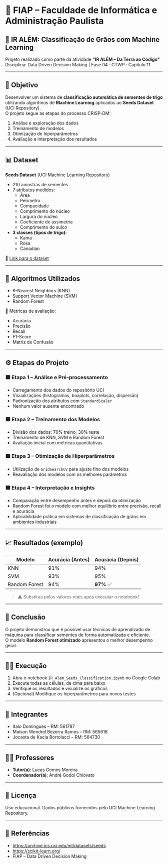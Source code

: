 # 📘 FIAP – Faculdade de Informática e Administração Paulista

## 🌾 IR ALÉM: Classificação de Grãos com Machine Learning

Projeto realizado como parte da atividade **"IR ALÉM – Da Terra ao Código"**  
Disciplina: Data Driven Decision Making | Fase 04 · CTWP · Capítulo 11

---

## 🎯 Objetivo

Desenvolver um sistema de **classificação automática de sementes de trigo** utilizando algoritmos de **Machine Learning** aplicados ao **Seeds Dataset** (UCI Repository).  
O projeto segue as etapas do processo CRISP-DM:

1. Análise e exploração dos dados  
2. Treinamento de modelos  
3. Otimização de hiperparâmetros  
4. Avaliação e interpretação dos resultados

---

## 📊 Dataset

**Seeds Dataset** (UCI Machine Learning Repository)  
- 210 amostras de sementes  
- 7 atributos medidos:
  - Área
  - Perímetro
  - Compacidade
  - Comprimento do núcleo
  - Largura do núcleo
  - Coeficiente de assimetria
  - Comprimento do sulco  
- **3 classes (tipos de trigo):**
  - Kama
  - Rosa
  - Canadian

🔗 [Link para o dataset](https://archive.ics.uci.edu/ml/datasets/seeds)

---

## 🧪 Algoritmos Utilizados

- K-Nearest Neighbors (KNN)
- Support Vector Machine (SVM)
- Random Forest

📐 Métricas de avaliação:
- Acurácia
- Precisão
- Recall
- F1-Score
- Matriz de Confusão

---

## ⚙️ Etapas do Projeto

### 🟩 Etapa 1 – Análise e Pré-processamento
- Carregamento dos dados do repositório UCI
- Visualizações (histogramas, boxplots, correlação, dispersão)
- Padronização dos atributos com `StandardScaler`
- Nenhum valor ausente encontrado

### 🟩 Etapa 2 – Treinamento dos Modelos
- Divisão dos dados: 70% treino, 30% teste
- Treinamento de KNN, SVM e Random Forest
- Avaliação inicial com métricas quantitativas

### 🟩 Etapa 3 – Otimização de Hiperparâmetros
- Utilização de `GridSearchCV` para ajuste fino dos modelos
- Reavaliação dos modelos com os melhores parâmetros

### 🟩 Etapa 4 – Interpretação e Insights
- Comparação entre desempenho antes e depois da otimização
- Random Forest foi o modelo com melhor equilíbrio entre precisão, recall e acurácia
- Aplicabilidade prática em sistemas de classificação de grãos em ambientes industriais

---

## 📈 Resultados (exemplo)

| Modelo         | Acurácia (Antes) | Acurácia (Depois) |
|----------------|------------------|-------------------|
| KNN            | 91%              | 94%               |
| SVM            | 93%              | 95%               |
| Random Forest  | 94%              | **97%** ✅         |

> ⚠️ Substitua pelos valores reais após executar o notebook!

---

## 🧠 Conclusão

O projeto demonstrou que é possível usar técnicas de aprendizado de máquina para classificar sementes de forma automatizada e eficiente.  
O modelo **Random Forest otimizado** apresentou o melhor desempenho geral.

---

## 🧑‍💻 Execução

1. Abra o notebook `IR_Alem_Seeds_Classification.ipynb` no Google Colab
2. Execute todas as células, de cima para baixo
3. Verifique os resultados e visualize os gráficos
4. (Opcional) Modifique os hiperparâmetros para novos testes

---

## 👥 Integrantes

- Italo Domingues – RM: 561787  
- Maison Wendrel Bezerra Ramos – RM: 565616  
- Jocasta de Kacia Bortolacci – RM: 564730  

---

## 👨‍🏫 Professores

- **Tutor(a)**: Lucas Gomes Moreira  
- **Coordenador(a)**: André Godoi Chiovato

---

## 📜 Licença

Uso educacional. Dados públicos fornecidos pelo UCI Machine Learning Repository.

---

## 🔗 Referências

- https://archive.ics.uci.edu/ml/datasets/seeds  
- https://scikit-learn.org/  
- FIAP – Data Driven Decision Making
